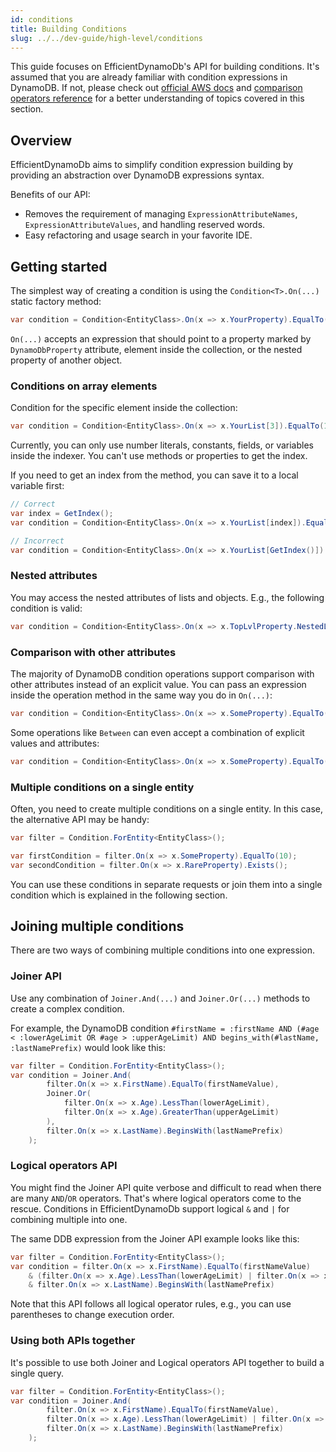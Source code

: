 ```yaml
---
id: conditions
title: Building Conditions
slug: ../../dev-guide/high-level/conditions
---
```


This guide focuses on EfficientDynamoDb's API for building conditions.
It's assumed that you are already familiar with condition expressions in DynamoDB.
If not, please check out [official AWS docs](https://docs.aws.amazon.com/amazondynamodb/latest/developerguide/Expressions.ConditionExpressions.html) and [comparison operators reference](https://docs.aws.amazon.com/amazondynamodb/latest/developerguide/Expressions.OperatorsAndFunctions.html) for a better understanding of topics covered in this section.

## Overview

EfficientDynamoDb aims to simplify condition expression building by providing an abstraction over DynamoDB expressions syntax.

Benefits of our API:

* Removes the requirement of managing `ExpressionAttributeNames`, `ExpressionAttributeValues`, and handling reserved words.
* Easy refactoring and usage search in your favorite IDE.

## Getting started

The simplest way of creating a condition is using the `Condition<T>.On(...)` static factory method:

```csharp
var condition = Condition<EntityClass>.On(x => x.YourProperty).EqualTo(10);
```

`On(...)` accepts an expression that should point to a property marked by `DynamoDbProperty` attribute, element inside the collection, or the nested property of another object.

### Conditions on array elements

Condition for the specific element inside the collection:

```csharp
var condition = Condition<EntityClass>.On(x => x.YourList[3]).EqualTo(10);
```

Currently, you can only use number literals, constants, fields, or variables inside the indexer.
You can't use methods or properties to get the index.

If you need to get an index from the method, you can save it to a local variable first:

```csharp
// Correct
var index = GetIndex();
var condition = Condition<EntityClass>.On(x => x.YourList[index]).EqualTo(10);

// Incorrect
var condition = Condition<EntityClass>.On(x => x.YourList[GetIndex()]).EqualTo(10);
```

### Nested attributes

You may access the nested attributes of lists and objects.
E.g., the following condition is valid:

```csharp
var condition = Condition<EntityClass>.On(x => x.TopLvlProperty.NestedList[3].MoreNestedProperty).EqualTo(10);
```

### Comparison with other attributes

The majority of DynamoDB condition operations support comparison with other attributes instead of an explicit value.
You can pass an expression inside the operation method in the same way you do in `On(...)`:

```csharp
var condition = Condition<EntityClass>.On(x => x.SomeProperty).EqualTo(x => x.AnotherProperty);
```

Some operations like `Between` can even accept a combination of explicit values and attributes:

```csharp
var condition = Condition<EntityClass>.On(x => x.SomeProperty).EqualTo(minValueVariable, x => x.MaxValueProperty);
```

### Multiple conditions on a single entity

Often, you need to create multiple conditions on a single entity.
In this case, the alternative API may be handy:

```csharp
var filter = Condition.ForEntity<EntityClass>();

var firstCondition = filter.On(x => x.SomeProperty).EqualTo(10);
var secondCondition = filter.On(x => x.RareProperty).Exists();
```

You can use these conditions in separate requests or join them into a single condition which is explained in the following section.

## Joining multiple conditions

There are two ways of combining multiple conditions into one expression.

### Joiner API

Use any combination of `Joiner.And(...)` and `Joiner.Or(...)` methods to create a complex condition.

For example, the DynamoDB condition `#firstName = :firstName AND (#age < :lowerAgeLimit OR #age > :upperAgeLimit) AND begins_with(#lastName, :lastNamePrefix)` would look like this:

```csharp
var filter = Condition.ForEntity<EntityClass>();
var condition = Joiner.And(
        filter.On(x => x.FirstName).EqualTo(firstNameValue),
        Joiner.Or(
            filter.On(x => x.Age).LessThan(lowerAgeLimit),
            filter.On(x => x.Age).GreaterThan(upperAgeLimit)
        ),
        filter.On(x => x.LastName).BeginsWith(lastNamePrefix)
    );
```

### Logical operators API

You might find the Joiner API quite verbose and difficult to read when there are many `AND`/`OR` operators.
That's where logical operators come to the rescue.
Conditions in EfficientDynamoDb support logical `&` and `|` for combining multiple into one.

The same DDB expression from the Joiner API example looks like this:

```csharp
var filter = Condition.ForEntity<EntityClass>();
var condition = filter.On(x => x.FirstName).EqualTo(firstNameValue) 
    & (filter.On(x => x.Age).LessThan(lowerAgeLimit) | filter.On(x => x.Age).GreaterThan(upperAgeLimit)) 
    & filter.On(x => x.LastName).BeginsWith(lastNamePrefix)
```

Note that this API follows all logical operator rules, e.g., you can use parentheses to change execution order.

### Using both APIs together

It's possible to use both Joiner and Logical operators API together to build a single query.

```csharp
var filter = Condition.ForEntity<EntityClass>();
var condition = Joiner.And(
        filter.On(x => x.FirstName).EqualTo(firstNameValue),
        filter.On(x => x.Age).LessThan(lowerAgeLimit) | filter.On(x => x.Age).GreaterThan(upperAgeLimit),
        filter.On(x => x.LastName).BeginsWith(lastNamePrefix)
    );
```
